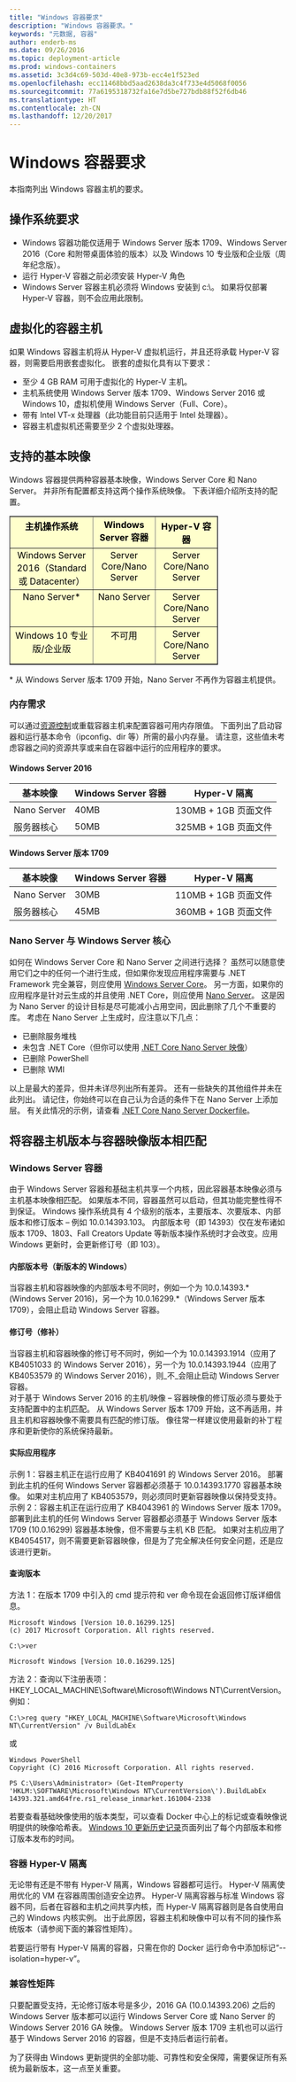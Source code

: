 ```yaml
---
title: "Windows 容器要求"
description: "Windows 容器要求。"
keywords: "元数据, 容器"
author: enderb-ms
ms.date: 09/26/2016
ms.topic: deployment-article
ms.prod: windows-containers
ms.assetid: 3c3d4c69-503d-40e8-973b-ecc4e1f523ed
ms.openlocfilehash: ecc11468bbd5aad2638da3c4f733e4d5068f0056
ms.sourcegitcommit: 77a6195318732fa16e7d5be727bdb88f52f6db46
ms.translationtype: HT
ms.contentlocale: zh-CN
ms.lasthandoff: 12/20/2017
---
```

# <a name="windows-container-requirements"></a>Windows 容器要求

本指南列出 Windows 容器主机的要求。

## <a name="os-requirements"></a>操作系统要求

- Windows 容器功能仅适用于 Windows Server 版本 1709、Windows Server 2016（Core 和附带桌面体验的版本）以及 Windows 10 专业版和企业版（周年纪念版）。
- 运行 Hyper-V 容器之前必须安装 Hyper-V 角色
- Windows Server 容器主机必须将 Windows 安装到 c:\。 如果将仅部署 Hyper-V 容器，则不会应用此限制。

## <a name="virtualized-container-hosts"></a>虚拟化的容器主机

如果 Windows 容器主机将从 Hyper-V 虚拟机运行，并且还将承载 Hyper-V 容器，则需要启用嵌套虚拟化。 嵌套的虚拟化具有以下要求：

- 至少 4 GB RAM 可用于虚拟化的 Hyper-V 主机。
- 主机系统使用 Windows Server 版本 1709、Windows Server 2016 或 Windows 10，虚拟机使用 Windows Server（Full、Core）。
- 带有 Intel VT-x 处理器（此功能目前只适用于 Intel 处理器）。
- 容器主机虚拟机还需要至少 2 个虚拟处理器。

## <a name="supported-base-images"></a>支持的基本映像

Windows 容器提供两种容器基本映像，Windows Server Core 和 Nano Server。 并非所有配置都支持这两个操作系统映像。 下表详细介绍所支持的配置。

<table border="1" style="background-color:FFFFCC;border-collapse:collapse;border:1px solid FFCC00;color:000000;width:75%" cellpadding="5" cellspacing="5">
<thead>
<tr valign="top">
<th><center>主机操作系统</center></th>
<th><center>Windows Server 容器</center></th>
<th><center>Hyper-V 容器</center></th>
</tr>
</thead>
<tbody>
<tr valign="top">
<td><center>Windows Server 2016（Standard 或 Datacenter）</center></td>
<td><center>Server Core/Nano Server</center></td>
<td><center>Server Core/Nano Server</center></td>
</tr>
<tr valign="top">
<td><center>Nano Server*</center></td>
<td><center> Nano Server</center></td>
<td><center>Server Core/Nano Server</center></td>
</tr>
<tr valign="top">
<td><center>Windows 10 专业版/企业版</center></td>
<td><center>不可用</center></td>
<td><center>Server Core/Nano Server</center></td>
</tr>
</tbody>
</table>
* 从 Windows Server 版本 1709 开始，Nano Server 不再作为容器主机提供。

### <a name="memory-requirments"></a>内存需求
可以通过[资源控制](https://docs.microsoft.com/en-us/virtualization/windowscontainers/manage-containers/resource-controls)或重载容器主机来配置容器可用内存限值。  下面列出了启动容器和运行基本命令（ipconfig、dir 等）所需的最小内存量。  请注意，这些值未考虑容器之间的资源共享或来自在容器中运行的应用程序的要求。

#### <a name="windows-server-2016"></a>Windows Server 2016
| 基本映像  | Windows Server 容器 | Hyper-V 隔离    |
| ----------- | ------------------------ | -------------------- |
| Nano Server | 40MB                     | 130MB + 1GB 页面文件 |
| 服务器核心 | 50MB                     | 325MB + 1GB 页面文件 |

#### <a name="windows-server-version-1709"></a>Windows Server 版本 1709
| 基本映像  | Windows Server 容器 | Hyper-V 隔离    |
| ----------- | ------------------------ | -------------------- |
| Nano Server | 30MB                     | 110MB + 1GB 页面文件 |
| 服务器核心 | 45MB                     | 360MB + 1GB 页面文件 |


### <a name="nano-server-vs-windows-server-core"></a>Nano Server 与 Windows Server 核心

如何在 Windows Server Core 和 Nano Server 之间进行选择？ 虽然可以随意使用它们之中的任何一个进行生成，但如果你发现应用程序需要与 .NET Framework 完全兼容，则应使用 [Windows Server Core](https://hub.docker.com/r/microsoft/windowsservercore/)。 另一方面，如果你的应用程序是针对云生成的并且使用 .NET Core，则应使用 [Nano Server](https://hub.docker.com/r/microsoft/nanoserver/)。 这是因为 Nano Server 的设计目标是尽可能减小占用空间，因此删除了几个不重要的库。 考虑在 Nano Server 上生成时，应注意以下几点：

- 已删除服务堆栈
- 未包含 .NET Core（但你可以使用 [.NET Core Nano Server 映像](https://hub.docker.com/r/microsoft/dotnet/)）
- 已删除 PowerShell
- 已删除 WMI

以上是最大的差异，但并未详尽列出所有差异。 还有一些缺失的其他组件并未在此列出。 请记住，你始终可以在自己认为合适的条件下在 Nano Server 上添加层。 有关此情况的示例，请查看 [.NET Core Nano Server Dockerfile](https://github.com/dotnet/dotnet-docker/blob/master/2.0/sdk/nanoserver/amd64/Dockerfile)。

## <a name="matching-container-host-version-with-container-image-versions"></a>将容器主机版本与容器映像版本相匹配
### <a name="windows-server-containers"></a>Windows Server 容器
由于 Windows Server 容器和基础主机共享一个内核，因此容器基本映像必须与主机基本映像相匹配。  如果版本不同，容器虽然可以启动，但其功能完整性得不到保证。 Windows 操作系统具有 4 个级别的版本，主要版本、次要版本、内部版本和修订版本 – 例如 10.0.14393.103。 内部版本号（即 14393）仅在发布诸如版本 1709、1803、Fall Creators Update 等新版本操作系统时才会改变。应用 Windows 更新时，会更新修订号（即 103）。
#### <a name="build-number-new-release-of-windows"></a>内部版本号（新版本的 Windows）
当容器主机和容器映像的内部版本号不同时，例如一个为 10.0.14393.* (Windows Server 2016)，另一个为 10.0.16299.*（Windows Server 版本 1709），会阻止启动 Windows Server 容器。  
#### <a name="revision-number-patching"></a>修订号（修补）
当容器主机和容器映像的修订号不同时，例如一个为 10.0.14393.1914（应用了 KB4051033 的 Windows Server 2016），另一个为 10.0.14393.1944（应用了 KB4053579 的 Windows Server 2016），则_不_会阻止启动 Windows Server 容器。  
对于基于 Windows Server 2016 的主机/映像 – 容器映像的修订版必须与要处于支持配置中的主机匹配。  从 Windows Server 版本 1709 开始，这不再适用，并且主机和容器映像不需要具有匹配的修订版。  像往常一样建议使用最新的补丁程序和更新使你的系统保持最新。
#### <a name="practical-application"></a>实际应用程序
示例 1：容器主机正在运行应用了 KB4041691 的 Windows Server 2016。  部署到此主机的任何 Windows Server 容器都必须基于 10.0.14393.1770 容器基本映像。  如果对主机应用了 KB4053579，则必须同时更新容器映像以保持受支持。
示例 2：容器主机正在运行应用了 KB4043961 的 Windows Server 版本 1709。  部署到此主机的任何 Windows Server 容器都必须基于 Windows Server 版本 1709 (10.0.16299) 容器基本映像，但不需要与主机 KB 匹配。  如果对主机应用了 KB4054517，则不需要更新容器映像，但是为了完全解决任何安全问题，还是应该进行更新。
#### <a name="querying-version"></a>查询版本
方法 1：在版本 1709 中引入的 cmd 提示符和 ver 命令现在会返回修订版详细信息。
```
Microsoft Windows [Version 10.0.16299.125]
(c) 2017 Microsoft Corporation. All rights reserved.

C:\>ver

Microsoft Windows [Version 10.0.16299.125] 
```
方法 2：查询以下注册表项：HKEY_LOCAL_MACHINE\Software\Microsoft\Windows NT\CurrentVersion。例如：
```
C:\>reg query "HKEY_LOCAL_MACHINE\Software\Microsoft\Windows NT\CurrentVersion" /v BuildLabEx
```
或
```
Windows PowerShell
Copyright (C) 2016 Microsoft Corporation. All rights reserved.

PS C:\Users\Administrator> (Get-ItemProperty 'HKLM:\SOFTWARE\Microsoft\Windows NT\CurrentVersion\').BuildLabEx
14393.321.amd64fre.rs1_release_inmarket.161004-2338
```

若要查看基础映像使用的版本类型，可以查看 Docker 中心上的标记或查看映像说明提供的映像哈希表。  [Windows 10 更新历史记录](https://support.microsoft.com/en-us/help/12387/windows-10-update-history)页面列出了每个内部版本和修订版本发布的时间。

### <a name="hyper-v-isolation-for-containers"></a>容器 Hyper-V 隔离
无论带有还是不带有 Hyper-V 隔离，Windows 容器都可运行。  Hyper-V 隔离使用优化的 VM 在容器周围创造安全边界。  Hyper-V 隔离容器与标准 Windows 容器不同，后者在容器和主机之间共享内核，而 Hyper-V 隔离容器则是各自使用自己的 Windows 内核实例。  出于此原因，容器主机和映像中可以有不同的操作系统版本（请参阅下面的兼容性矩阵）。  

若要运行带有 Hyper-V 隔离的容器，只需在你的 Docker 运行命令中添加标记“--isolation=hyper-v”。

### <a name="compatibility-matrix"></a>兼容性矩阵
只要配置受支持，无论修订版本号是多少，2016 GA (10.0.14393.206) 之后的 Windows Server 版本都可以运行 Windows Server Core 或 Nano Server 的 Windows Server 2016 GA 映像。
Windows Server 版本 1709 主机也可以运行基于 Windows Server 2016 的容器，但是不支持后者运行前者。

为了获得由 Windows 更新提供的全部功能、可靠性和安全保障，需要保证所有系统为最新版本，这一点至关重要。  
